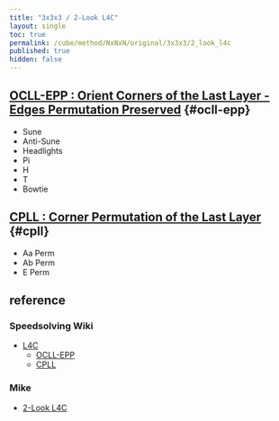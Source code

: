 ```yaml
---
title: "3x3x3 / 2-Look L4C"
layout: single
toc: true
permalink: /cube/method/NxNxN/original/3x3x3/2_look_l4c
published: true
hidden: false
---
```


<head>
  <base target="_blank">
</head>



## [OCLL-EPP : Orient Corners of the Last Layer - Edges Permutation Preserved](/cube/method/NxNxN/original/3x3x3/2_look_l4c/ocll_epp) {#ocll-epp}

- Sune
- Anti-Sune
- Headlights
- Pi
- H
- T
- Bowtie



## [CPLL : Corner Permutation of the Last Layer](/cube/method/NxNxN/original/3x3x3/2_look_l4c/cpll) {#cpll}

- Aa Perm
- Ab Perm
- E Perm



## reference

### Speedsolving Wiki

- [L4C](https://www.speedsolving.com/wiki/index.php/Last_Four_Corners)
  - [OCLL-EPP](https://www.speedsolving.com/wiki/index.php/Corner_Orientation#OCLL-EPP)
  - [CPLL](https://www.speedsolving.com/wiki/index.php/Corner_Permutation_of_the_Last_Layer)

### Mike

- [2-Look L4C](https://logiqx.github.io/cubing-algs/html/2ll4c.html)
